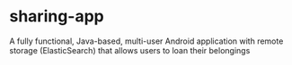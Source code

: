 # sharing-app
A fully functional, Java-based, multi-user Android application with remote storage (ElasticSearch) that allows users to loan their belongings
